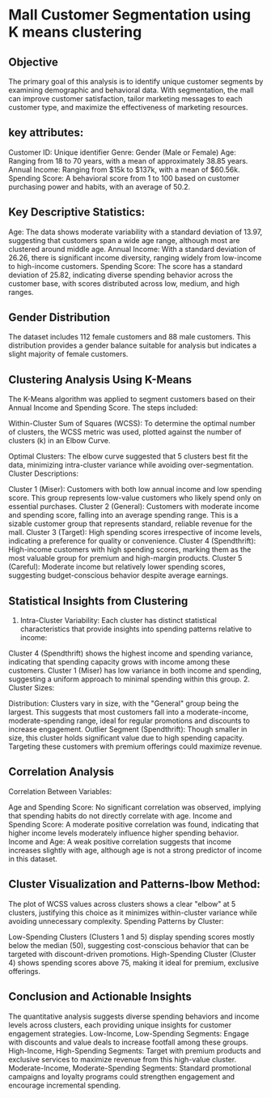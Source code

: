 # Mall Customer Segmentation using K means clustering
## Objective
The primary goal of this analysis is to identify unique customer segments by examining demographic and behavioral data. With segmentation, the mall can improve customer satisfaction, tailor marketing messages to each customer type, and maximize the effectiveness of marketing resources.

## key attributes:
Customer ID: Unique identifier
Genre: Gender (Male or Female)
Age: Ranging from 18 to 70 years, with a mean of approximately 38.85 years.
Annual Income: Ranging from $15k to $137k, with a mean of $60.56k.
Spending Score: A behavioral score from 1 to 100 based on customer purchasing power and habits, with an average of 50.2.

## Key Descriptive Statistics:
Age: The data shows moderate variability with a standard deviation of 13.97, suggesting that customers span a wide age range, although most are clustered around middle age.
Annual Income: With a standard deviation of 26.26, there is significant income diversity, ranging widely from low-income to high-income customers.
Spending Score: The score has a standard deviation of 25.82, indicating diverse spending behavior across the customer base, with scores distributed across low, medium, and high ranges.

## Gender Distribution
The dataset includes 112 female customers and 88 male customers. This distribution provides a gender balance suitable for analysis but indicates a slight majority of female customers.

## Clustering Analysis Using K-Means
The K-Means algorithm was applied to segment customers based on their Annual Income and Spending Score. The steps included:

Within-Cluster Sum of Squares (WCSS): To determine the optimal number of clusters, the WCSS metric was used, plotted against the number of clusters (k) in an Elbow Curve.

Optimal Clusters: The elbow curve suggested that 5 clusters best fit the data, minimizing intra-cluster variance while avoiding over-segmentation.
Cluster Descriptions:

Cluster 1 (Miser): Customers with both low annual income and low spending score. This group represents low-value customers who likely spend only on essential purchases.
Cluster 2 (General): Customers with moderate income and spending score, falling into an average spending range. This is a sizable customer group that represents standard, reliable revenue for the mall.
Cluster 3 (Target): High spending scores irrespective of income levels, indicating a preference for quality or convenience.
Cluster 4 (Spendthrift): High-income customers with high spending scores, marking them as the most valuable group for premium and high-margin products.
Cluster 5 (Careful): Moderate income but relatively lower spending scores, suggesting budget-conscious behavior despite average earnings.

## Statistical Insights from Clustering
1. Intra-Cluster Variability: Each cluster has distinct statistical characteristics that provide insights into spending patterns relative to income:

Cluster 4 (Spendthrift) shows the highest income and spending variance, indicating that spending capacity grows with income among these customers.
Cluster 1 (Miser) has low variance in both income and spending, suggesting a uniform approach to minimal spending within this group.
2. Cluster Sizes:

Distribution: Clusters vary in size, with the "General" group being the largest. This suggests that most customers fall into a moderate-income, moderate-spending range, ideal for regular promotions and discounts to increase engagement.
Outlier Segment (Spendthrift): Though smaller in size, this cluster holds significant value due to high spending capacity. Targeting these customers with premium offerings could maximize revenue.

## Correlation Analysis
Correlation Between Variables:

Age and Spending Score: No significant correlation was observed, implying that spending habits do not directly correlate with age.
Income and Spending Score: A moderate positive correlation was found, indicating that higher income levels moderately influence higher spending behavior.
Income and Age: A weak positive correlation suggests that income increases slightly with age, although age is not a strong predictor of income in this dataset.

## Cluster Visualization and Patterns-lbow Method:

The plot of WCSS values across clusters shows a clear "elbow" at 5 clusters, justifying this choice as it minimizes within-cluster variance while avoiding unnecessary complexity.
Spending Patterns by Cluster:

Low-Spending Clusters (Clusters 1 and 5) display spending scores mostly below the median (50), suggesting cost-conscious behavior that can be targeted with discount-driven promotions.
High-Spending Cluster (Cluster 4) shows spending scores above 75, making it ideal for premium, exclusive offerings.

## Conclusion and Actionable Insights
The quantitative analysis suggests diverse spending behaviors and income levels across clusters, each providing unique insights for customer engagement strategies.
Low-Income, Low-Spending Segments: Engage with discounts and value deals to increase footfall among these groups.
High-Income, High-Spending Segments: Target with premium products and exclusive services to maximize revenue from this high-value cluster.
Moderate-Income, Moderate-Spending Segments: Standard promotional campaigns and loyalty programs could strengthen engagement and encourage incremental spending.
